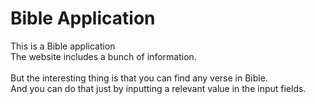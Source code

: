 # Bible Application

This is a Bible application <br />
The website includes a bunch of information. <br /> <br />
But the interesting thing is that you can find any verse in Bible. <br />
And you can do that just by inputting a relevant value in the input fields. <br />
